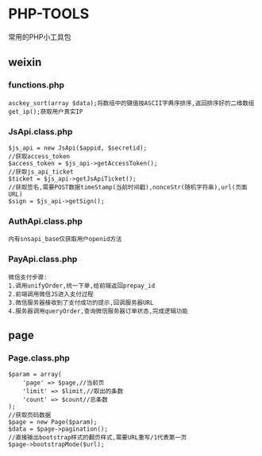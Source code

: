 # PHP-TOOLS
常用的PHP小工具包
## weixin
### functions.php
	asckey_sort(array $data);将数组中的键值按ASCII字典序排序,返回排序好的二维数组
	get_ip();获取用户真实IP
### JsApi.class.php
	$js_api = new JsApi($appid, $secretid);
	//获取access_token
	$access_token = $js_api->getAccessToken();
	//获取js_api_ticket
	$ticket = $js_api->getJsApiTicket();
	//获取签名,需要POST数据timeStamp(当前时间戳),nonceStr(随机字符串),url(页面URL)
	$sign = $js_api->getSign();
### AuthApi.class.php
	内有snsapi_base仅获取用户openid方法
### PayApi.class.php
	微信支付步骤:
	1.调用unifyOrder,统一下单,给前端返回prepay_id
	2.前端调用微信JS进入支付过程
	3.微信服务器接收到了支付成功的提示,回调服务器URL
	4.服务器调用queryOrder,查询微信服务器订单状态,完成逻辑功能

## page
### Page.class.php
	$param = array(
		'page' => $page,//当前页
		'limit' => $limit,//取出的条数
		'count' => $count//总条数
	);
	//获取页码数据
	$page = new Page($param);
	$data = $page->pagination();
	//直接输出bootstrap样式的翻页样式,需要URL重写/1代表第一页
	$page->bootstrapMode($url);